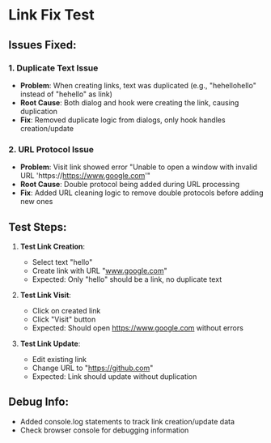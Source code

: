 # Link Fix Test

## Issues Fixed:

### 1. Duplicate Text Issue
- **Problem**: When creating links, text was duplicated (e.g., "hehellohello" instead of "hehello" as link)
- **Root Cause**: Both dialog and hook were creating the link, causing duplication
- **Fix**: Removed duplicate logic from dialogs, only hook handles creation/update

### 2. URL Protocol Issue  
- **Problem**: Visit link showed error "Unable to open a window with invalid URL 'https://https://www.google.com'"
- **Root Cause**: Double protocol being added during URL processing
- **Fix**: Added URL cleaning logic to remove double protocols before adding new ones

## Test Steps:

1. **Test Link Creation**:
   - Select text "hello" 
   - Create link with URL "www.google.com"
   - Expected: Only "hello" should be a link, no duplicate text

2. **Test Link Visit**:
   - Click on created link
   - Click "Visit" button
   - Expected: Should open https://www.google.com without errors

3. **Test Link Update**:
   - Edit existing link
   - Change URL to "https://github.com"
   - Expected: Link should update without duplication

## Debug Info:
- Added console.log statements to track link creation/update data
- Check browser console for debugging information
